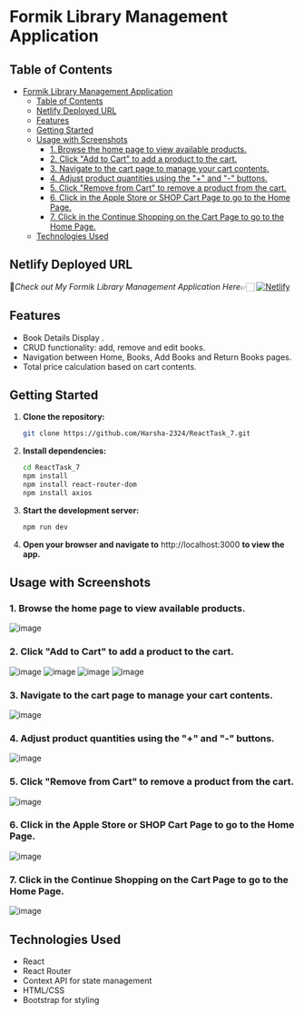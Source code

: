 # Formik Library Management Application

## Table of Contents

- [Formik Library Management Application](#formik-library-management-application)
  - [Table of Contents](#table-of-contents)
  - [Netlify Deployed URL](#netlify-deployed-url)
  - [Features](#features)
  - [Getting Started](#getting-started)
  - [Usage with Screenshots](#usage-with-screenshots)
    - [1. Browse the home page to view available products.](#1-browse-the-home-page-to-view-available-products)
    - [2. Click "Add to Cart" to add a product to the cart.](#2-click-add-to-cart-to-add-a-product-to-the-cart)
    - [3. Navigate to the cart page to manage your cart contents.](#3-navigate-to-the-cart-page-to-manage-your-cart-contents)
    - [4. Adjust product quantities using the "+" and "-" buttons.](#4-adjust-product-quantities-using-the--and---buttons)
    - [5. Click "Remove from Cart" to remove a product from the cart.](#5-click-remove-from-cart-to-remove-a-product-from-the-cart)
    - [6. Click in the Apple Store or SHOP Cart Page to go to the Home Page.](#6-click-in-the-apple-store-or-shop-cart-page-to-go-to-the-home-page)
    - [7. Click in the Continue Shopping on the Cart Page to go to the Home Page.](#7-click-in-the-continue-shopping-on-the-cart-page-to-go-to-the-home-page)
  - [Technologies Used](#technologies-used)
 
## Netlify Deployed URL

🔸*Check out My Formik Library Management Application Here*👉🏻 [![Netlify](https://img.shields.io/badge/netlify-%23000000.svg?style=for-the-badge&logo=netlify&logoColor=#00C7B7)](https://formik-validation-react-task-7.netlify.app/)

## Features

- Book Details Display .
- CRUD functionality: add, remove and edit books.
- Navigation between Home, Books, Add Books and Return Books pages.
- Total price calculation based on cart contents.

## Getting Started

1. **Clone the repository:**

   ```bash
   git clone https://github.com/Harsha-2324/ReactTask_7.git

   ```

2. **Install dependencies:**

   ```bash
   cd ReactTask_7
   npm install 
   npm install react-router-dom
   npm install axios

   ```

3. **Start the development server:**

   ```bash
   npm run dev
   
   ```

4. **Open your browser and navigate to** http://localhost:3000 **to view the app.**

## Usage with Screenshots

### 1. Browse the home page to view available products.
 ![image](./public/image/Output_Screenshot/Screenshot%20(135).png)

### 2. Click "Add to Cart" to add a product to the cart.
 ![image](./public/image/Output_Screenshot/Screenshot%20(136).png)
 ![image](./public/image/Output_Screenshot/Screenshot%20(137).png)
 ![image](./public/image/Output_Screenshot/Screenshot%20(138).png)
 ![image](./public/image/Output_Screenshot/Screenshot%20(139).png)

### 3. Navigate to the cart page to manage your cart contents.
 ![image](./public/image/Output_Screenshot/Screenshot%20(140).png)
 
### 4. Adjust product quantities using the "+" and "-" buttons.
 ![image](./public/image/Output_Screenshot/Screenshot%20(140).png)
  
### 5. Click "Remove from Cart" to remove a product from the cart.
 ![image](./public/image/Output_Screenshot/Screenshot%20(141).png)
  
### 6. Click in the Apple Store or SHOP Cart Page to go to the Home Page.
 ![image](./public/image/Output_Screenshot/Screenshot%20(135).png)

### 7. Click in the Continue Shopping on the Cart Page to go to the Home Page.
 ![image](./public/image/Output_Screenshot/Screenshot%20(135).png)

## Technologies Used

- React
- React Router
- Context API for state management
- HTML/CSS
- Bootstrap for styling